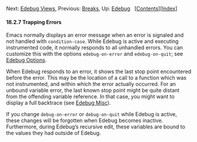<!-- This is the GNU Emacs Lisp Reference Manual
corresponding to Emacs version 27.2.

Copyright (C) 1990-1996, 1998-2021 Free Software Foundation,
Inc.

Permission is granted to copy, distribute and/or modify this document
under the terms of the GNU Free Documentation License, Version 1.3 or
any later version published by the Free Software Foundation; with the
Invariant Sections being "GNU General Public License," with the
Front-Cover Texts being "A GNU Manual," and with the Back-Cover
Texts as in (a) below.  A copy of the license is included in the
section entitled "GNU Free Documentation License."

(a) The FSF's Back-Cover Text is: "You have the freedom to copy and
modify this GNU manual.  Buying copies from the FSF supports it in
developing GNU and promoting software freedom." -->

<!-- Created by GNU Texinfo 6.7, http://www.gnu.org/software/texinfo/ -->

Next: [Edebug Views](Edebug-Views.html), Previous: [Breaks](Breaks.html), Up: [Edebug](Edebug.html)   \[[Contents](index.html#SEC_Contents "Table of contents")]\[[Index](Index.html "Index")]

#### 18.2.7 Trapping Errors

Emacs normally displays an error message when an error is signaled and not handled with `condition-case`. While Edebug is active and executing instrumented code, it normally responds to all unhandled errors. You can customize this with the options `edebug-on-error` and `edebug-on-quit`; see [Edebug Options](Edebug-Options.html).

When Edebug responds to an error, it shows the last stop point encountered before the error. This may be the location of a call to a function which was not instrumented, and within which the error actually occurred. For an unbound variable error, the last known stop point might be quite distant from the offending variable reference. In that case, you might want to display a full backtrace (see [Edebug Misc](Edebug-Misc.html)).

If you change `debug-on-error` or `debug-on-quit` while Edebug is active, these changes will be forgotten when Edebug becomes inactive. Furthermore, during Edebug’s recursive edit, these variables are bound to the values they had outside of Edebug.
